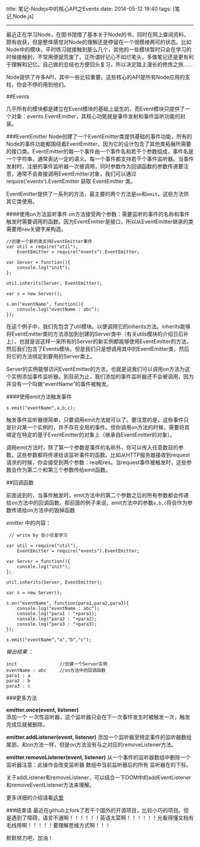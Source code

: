 ﻿title: 笔记-Nodejs中的核心API之Events
date: 2014-05-12 19:40
tags: [笔记,Node.js]

---

最近正在学习Node，在图书馆借了基本关于Node的书，同时在网上查阅资料，颇有收获，但是整体感觉对Node的理解还是停留在一个很模棱两可的状态。比如Node中的模块，平时练习就接触到那么几个，其他的一些模块暂时只会在学习的时候接触到，不常用便就荒废了。正所谓好记心不如烂笔头，多做笔记还是更有利于理解和记忆。自己做的总结也方便回头复习，所以决定踏上漫长的修炼之旅……

<!--more-->

Node提供了许多API，其中一些比较重要。这些核心的API是所有Node应用的支柱，你会不停的用到他们。

##Events

几乎所有的模块都是建立在Event模块的基础上诞生的，而Event模块只提供了一个对象：events.EventEmitter，其核心功能就是事件发射和事件监听功能的封装。

###EventEmitter
Node创建了一个EventEmitter类提供基础的事件功能，所有的Node的事件功能都围绕着EventEmitter，因为它的设计包含了其他类拓展所需要的接口类。EventEmitter的每一个事件由一个事件名和若干个参数组成，事件名是一个字符串，通常表达一定的语义。每一个事件都支持若干个事件监听器。当事件发射时，注册的事件监听器一次被调用，同时参数作为回调函数的参数传递要注意，通常不会直接调用EventEmitter对象，我们可以通过 require('events').EventEmitter 获取 EventEmitter 类。

EventEmitter提供了一系列的方法，最主要的两个方法是<code>on</code>和<code>emit</code>，这些方法供其它类使用。

####使用on方法监听事件
on方法接受两个参数：需要监听的事件的名称和事件触发时需要调用的函数。因为EventEmitter是接口，所以从EventEmitter继承的类需要用<code>new</code>关键字来构造。

    //创建一个新的类支持EventEmitter事件
    var util = require("util"),
        EventEmitter = require("events").EventEmitter;
        
    var Server = function(){
        console.log("init");
    };
    
    util.inherits(Server, EventEmitter);
    
    var s = new Server();
    
    s.on("eventName", function(){
        console.log("eventName : abc");
    });

在这个例子中，我们先包含了util模块。以便调用它的inherits方法。inherits能够将EventEmitter类的方法添加到创建的Server类中（有关utils模块的介绍日后补上），也就是说这样一来所有的Server的新实例都能够使用EventEmitter的方法。然后我们包含了Events模块。但是我们只是想调用其中的EventEmitter类，然后将它的方法绑定到要用的Server类上。

Server的实例能够访问EventEmitter的方法，也就是说我们可以调用on方法为这个实例添加事件监听器。到目前为止，我们添加的事件监听器还不会被调用，因为并没有一个叫做“eventName”的事件被触发。

####使用emit方法触发事件

	s.emit("eventName",a,b,c);
	
触发事件监听器很简单，只要调用emit方法就可以了。要注意的是，这些事件只是针对某一个实例的，并不存在全局的事件。但你调用on方法的时候，需要将其绑定在特定的基于EventEmitter的对象上（继承自EventEmitter的对象）。

调用emit方法时，除了第一个参数是事件的名称外，你可以传入任意数目的参数。这些参数都将传递给该监听事件的函数。比如从HTTP服务器接收到request请求的时候，你会接受到两个参数：req和res。当request事件被触发时，这些参数会作为第二个和第三个参数传给emit函数。

##回调函数

前面说到的，当事件触发时，emit方法中的第二个参数之后的所有参数都会传递给on方法中的回调函数。那前面的例子来说，emit方法中的参数<code>a,b,c</code>将会作为参数传递给on方法中的毁掉函数

*emitter*  中的内容：

     // write by 张小伦爱学习
     
    var util = require("util"),
        EventEmitter = require("events").EventEmitter;
        
    var Server = function(){
        console.log("init");
    };
    
    util.inherits(Server, EventEmitter);
    
    var s = new Server();
    
    s.on("eventName", function(para1,para2,para3){
        console.log("eventName : abc");
        console.log("para1 : "+para1);
        console.log("para2 : "+para2);
        console.log("para3 : "+para3);
    });
    
    s.emit("eventName","a","b","c");
    
*输出结果* ：

    init                //创建一个Server实例
    eventName : abc     //on方法中的回调函数
    para1 : a
    para2 : b
    para3 : c
    
###更多方法

**emitter.once(event, listener)**  
添加一个 一次性监听器，这个监听器只会在下一次事件发生时被触发一次，触发完成后就被删除。

**emitter.addListener(event, listener)**
添加一个监听器至特定事件的监听器数组尾部，和on方法一样，但是on方法没有与之对应的removeListener方法。  

**emitter.removeListener(event, listener)**
从一个事件的监听器数组中删除一个监听器注意：此操作会改变监听器 数组中当前监听器后的所有 监听器在的下标。

关于addListener和removeListener，可以结合一下DOM中的addEventListener和removeEventListener方法来理解。

更多详细的介绍请看[这里](http://nodejs.org/api/events.html#events_events)


###结束语
最近在github上fork了若干个国外的开源项目，比较小巧的项目。但是遇到了障碍，语言不通啊！！！！！！英语太菜啊！！！！！！光看得懂文档有毛线用啊！！！！！要理解思维方式啊！！！


默默努力吧，加油！


